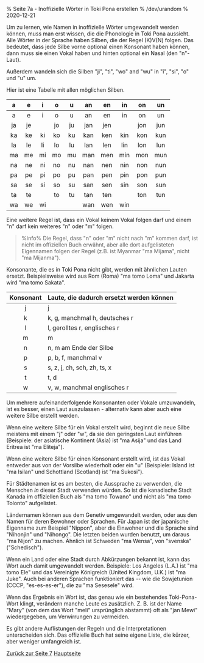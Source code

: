 % Seite 7a - Inoffizielle Wörter in Toki Pona erstellen
% /dev/urandom
% 2020-12-21

Um zu lernen, wie Namen in inoffizielle Wörter umgewandelt werden können, muss 
man erst wissen, die die Phonologie in Toki Pona aussieht. Alle Wörter in der 
Sprache haben Silben, die der Regel \(K\)V\(N\) folgen. Das bedeutet, dass 
jede Silbe vorne optional einen Konsonant haben können, dann muss sie einen 
Vokal haben und hinten optional ein Nasal (den "n"-Laut).

Außerdem wandeln sich die Silben "ji", "ti", "wo" and "wu" in "i", "si", "o"
und "u" um.

Hier ist eine Tabelle mit allen möglichen Silben.

| a | e | i | o | u | an| en| in| on| un|
|:-:|:-:|:-:|:-:|:-:|:-:|:-:|:-:|:-:|:-:|
| a | e | i | o | u | an| en| in| on| un|
|ja |je |   |jo |ju |jan|jen|   |jon|jun|
|ka |ke |ki |ko |ku |kan|ken|kin|kon|kun|
|la |le |li |lo |lu |lan|len|lin|lon|lun|
|ma |me |mi |mo |mu |man|men|min|mon|mun|
|na |ne |ni |no |nu |nan|nen|nin|non|nun|
|pa |pe |pi |po |pu |pan|pen|pin|pon|pun|
|sa |se |si |so |su |san|sen|sin|son|sun|
|ta |te |   |to |tu |tan|ten|   |ton|tun|
|wa |we |wi |   |   |wan|wen|win|   |   |

Eine weitere Regel ist, dass ein Vokal keinem Vokal folgen darf <!-- (Silben, die mit Vokalen beginnen, dürfen nur am Anfang des Wortes stehen) -->
und einem "n" darf kein weiteres "n" oder "m" folgen.

> %info%
> Die Regel, dass "n" oder "m" nicht nach "m" kommen darf, ist nicht 
> im offiziellen Buch erwähnt, aber alle dort aufgelisteten Eigennamen 
> folgen der Regel (z.B. ist Myanmar "ma Mijama", nicht "ma Mijanma").

Konsonante, die es in Toki Pona nicht gibt, werden mit ähnlichen Lauten ersetzt. 
Beispielsweise wird aus Rom (Roma) "ma tomo Loma" und Jakarta wird "ma tomo 
Sakata".

| Konsonant | Laute, die dadurch ersetzt werden können|
|:---------:|:----------------------------------------|
| j         | j                                       |
| k         | k, g, manchmal h, deutsches r           |
| l         | l, gerolltes r, englisches r            |
| m         | m                                       |
| n         | n, m am Ende der Silbe                  |
| p         | p, b, f, manchmal v                     |
| s         | s, z, j, ch, sch, zh, ts, x             |
| t         | t, d                                    |
| w         | v, w, manchmal englisches r             |

Um mehrere aufeinanderfolgende Konsonanten oder Vokale umzuwandeln, ist es 
besser, einen Laut auszulassen - alternativ kann aber auch eine weitere 
Silbe erstellt werden.

Wenn eine weitere Silbe für ein Vokal erstellt wird, beginnt die neue Silbe 
meistens mit einem "j" oder "w", da sie den geringsten Laut einführen 
(Beispiele: der asiatische Kontinent (Asia) ist "ma Asija" und das Land 
Eritrea ist "ma Eliteja").

Wenn eine weitere Silbe für einen Konsonant erstellt wird, ist das Vokal 
entweder aus von der Vorsilbe wiederholt oder ein "u" (Beispiele: Island ist 
"ma Isilan" und Schottland (Scotland) ist "ma Sukosi").

Für Städtenamen ist es am besten, die Aussprache zu verwenden, die Menschen _in_ 
dieser Stadt verwenden würden. So ist die kanadische Stadt Kanada im offiziellen 
Buch als "ma tomo Towano" und nicht als "ma tomo Tolonto" aufgelistet.

Ländernamen können aus dem Genetiv umgewandelt werden, oder aus den Namen für 
deren Bewohner oder Sprachen. Für Japan ist der japanische Eigenname zum 
Beispiel "Nippon", aber die Einwohner und die Sprache sind "Nihonjin" und 
"Nihongo". Die letzten beiden wurden benutzt, um daraus "ma Nijon" zu machen. 
Ähnlich ist Schweden "ma Wensa", von "svenska" ("Schedisch").

Wenn ein Land oder eine Stadt durch Abkürzungen bekannt ist, kann das Wort auch 
damit umgewandelt werden. Beispiele: Los Angeles (L.A.) ist "ma tomo Ele" und 
das Vereinigte Königreich (United Kingdom, U.K.) ist "ma Juke". Auch bei anderen 
Sprachen funktioniert das -- wie die Sowjetunion (CCCP, "es-es-es-er"), die zu 
"ma Sesesele" wird.

Wenn das Ergebnis ein Wort ist, das genau wie ein bestehendes Toki-Pona-Wort 
klingt, verändern manche Leute es zusätzlich. Z. B. ist der Name "Mary" (von 
dem das Wort "meli" ursprünglich abstammt) oft als "jan Mewi" wiedergegeben, 
um Verwirrungen zu vermeiden.

Es gibt andere Auflistungen der Regeln und die Interpretationen unterscheiden 
sich. Das offizielle Buch hat seine eigene Liste, die kürzer, aber weniger 
umfangreich ist.

[Zurück zur Seite 7](de_7.html) [Hauptseite](de_index.html)
